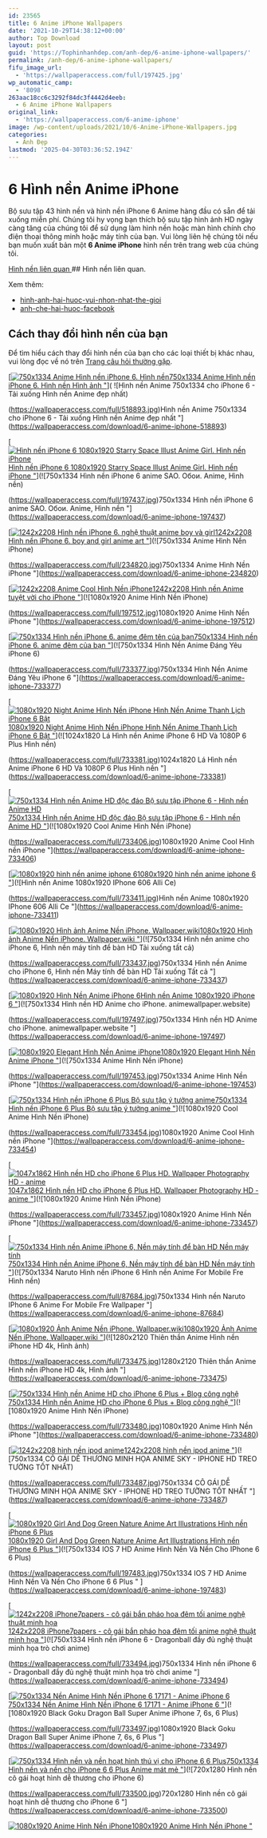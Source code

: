```yaml
---
id: 23565
title: 6 Anime iPhone Wallpapers
date: '2021-10-29T14:38:12+00:00'
author: Top Download
layout: post
guid: 'https://Tophinhanhdep.com/anh-dep/6-anime-iphone-wallpapers/'
permalink: /anh-dep/6-anime-iphone-wallpapers/
fifu_image_url:
  - 'https://wallpaperaccess.com/full/197425.jpg'
wp_automatic_camp:
  - '8098'
263aac18cc6c3292f84dc3f4442d4eeb:
  - 6 Anime iPhone Wallpapers
original_link:
  - 'https://wallpaperaccess.com/6-anime-iphone'
image: /wp-content/uploads/2021/10/6-Anime-iPhone-Wallpapers.jpg
categories:
  - Ảnh Đẹp
lastmod: '2025-04-30T03:36:52.194Z'
---
```

# 6 Hình nền Anime iPhone

Bộ sưu tập 43 hình nền và hình nền iPhone 6 Anime hàng đầu có sẵn để tải xuống miễn phí. Chúng tôi hy vọng bạn thích bộ sưu tập hình ảnh HD ngày càng tăng của chúng tôi để sử dụng làm hình nền hoặc màn hình chính cho điện thoại thông minh hoặc máy tính của bạn. Vui lòng liên hệ chúng tôi nếu bạn muốn xuất bản một **6 Anime iPhone** hình nền trên trang web của chúng tôi.

[Hình nền liên quan ](#related) ## Hình nền liên quan.

   
 Xem thêm:

   
- [hinh-anh-hai-huoc-vui-nhon-nhat-the-gioi](https://tophinhanhdep.com/anh-hai-huoc/hinh-anh-hai-huoc-vui-nhon-nhat-the-gioi/)
- [anh-che-hai-huoc-facebook](https://tophinhanhdep.com/anh-che/anh-che-hai-huoc-facebook/)

## Cách thay đổi hình nền của bạn

Để tìm hiểu cách thay đổi hình nền của bạn cho các loại thiết bị khác nhau, vui lòng đọc về nó trên [Trang câu hỏi thường gặp](https://tophinhanhdep.com/faq/).

  
[[![750x1334 Anime Hình nền iPhone 6.  Hình nền](https://wallpaperaccess.com/full/197425.jpg)750x1334 Anime Hình nền iPhone 6. Hình nền Hình ảnh "](https://wallpaperaccess.com/download/6-anime-iphone-197425)]( ![Hình nền Anime 750x1334 cho iPhone 6 - Tải xuống Hình nền Anime đẹp nhất)

(https://wallpaperaccess.com/full/518893.jpg)Hình nền Anime 750x1334 cho iPhone 6 - Tải xuống Hình nền Anime đẹp nhất "](https://wallpaperaccess.com/download/6-anime-iphone-518893)

[[![Hình nền iPhone 6 1080x1920 Starry Space Illust Anime Girl.  Hình nền iPhone](https://wallpaperaccess.com/full/109166.jpg)Hình nền iPhone 6 1080x1920 Starry Space Illust Anime Girl. Hình nền iPhone "](https://wallpaperaccess.com/download/6-anime-iphone-109166)](![750x1334 Hình nền iPhone 6 anime SAO.  Обои.  Anime, Hình nền)

(https://wallpaperaccess.com/full/197437.jpg)750x1334 Hình nền iPhone 6 anime SAO. Обои. Anime, Hình nền "](https://wallpaperaccess.com/download/6-anime-iphone-197437)

[[![1242x2208 Hình nền iPhone 6.  nghệ thuật anime boy và girl](https://wallpaperaccess.com/full/733371.jpg)1242x2208 Hình nền iPhone 6. boy and girl anime art "](https://wallpaperaccess.com/download/6-anime-iphone-733371)](![750x1334 Anime Hình Nền iPhone)

(https://wallpaperaccess.com/full/234820.jpg)750x1334 Anime Hình Nền iPhone "](https://wallpaperaccess.com/download/6-anime-iphone-234820)

[[![1242x2208 Anime Cool Hình Nền iPhone](https://wallpaperaccess.com/full/234846.jpg)1242x2208 Hình nền Anime tuyệt vời cho iPhone "](https://wallpaperaccess.com/download/6-anime-iphone-234846)](![1080x1920 Anime Hình Nền iPhone)

(https://wallpaperaccess.com/full/197512.jpg)1080x1920 Anime Hình Nền iPhone "](https://wallpaperaccess.com/download/6-anime-iphone-197512)

[[![750x1334 Hình nền iPhone 6.  anime đêm tên của bạn](https://wallpaperaccess.com/full/733376.jpg)750x1334 Hình nền iPhone 6. anime đêm của bạn "](https://wallpaperaccess.com/download/6-anime-iphone-733376)](![750x1334 Hình Nền Anime Đáng Yêu iPhone 6)

(https://wallpaperaccess.com/full/733377.jpg)750x1334 Hình Nền Anime Đáng Yêu iPhone 6 "](https://wallpaperaccess.com/download/6-anime-iphone-733377)

[[![1080x1920 Night Anime Hình Nền iPhone Hình Nền Anime Thanh Lịch iPhone 6 Bật](https://wallpaperaccess.com/full/733379.jpg)1080x1920 Night Anime Hình Nền iPhone Hình Nền Anime Thanh Lịch iPhone 6 Bật "](https://wallpaperaccess.com/download/6-anime-iphone-733379)](![1024x1820 Lá Hình nền Anime iPhone 6 HD Và 1080P 6 Plus Hình nền)

(https://wallpaperaccess.com/full/733381.jpg)1024x1820 Lá Hình nền Anime iPhone 6 HD Và 1080P 6 Plus Hình nền "](https://wallpaperaccess.com/download/6-anime-iphone-733381)

[[![750x1334 Hình nền Anime HD độc đáo Bộ sưu tập iPhone 6 - Hình nền Anime HD](https://wallpaperaccess.com/full/733386.jpg)750x1334 Hình nền Anime HD độc đáo Bộ sưu tập iPhone 6 - Hình nền Anime HD "](https://wallpaperaccess.com/download/6-anime-iphone-733386)](![1080x1920 Cool Anime Hình Nền iPhone)

(https://wallpaperaccess.com/full/733406.jpg)1080x1920 Anime Cool Hình nền iPhone "](https://wallpaperaccess.com/download/6-anime-iphone-733406)

[[![1080x1920 hình nền anime iphone 6](https://wallpaperaccess.com/full/733410.jpg)1080x1920 hình nền anime iphone 6 "](https://wallpaperaccess.com/download/6-anime-iphone-733410)](![Hình nền Anime 1080x1920 IPhone 606 Alli Ce)

(https://wallpaperaccess.com/full/733411.jpg)Hình nền Anime 1080x1920 IPhone 606 Alli Ce "](https://wallpaperaccess.com/download/6-anime-iphone-733411)

[[![1080x1920 Hình ảnh Anime Nền iPhone.  Wallpaper.wiki](https://wallpaperaccess.com/full/733428.jpg)1080x1920 Hình ảnh Anime Nền iPhone. Wallpaper.wiki "](https://wallpaperaccess.com/download/6-anime-iphone-733428)](![750x1334 Hình nền anime cho iPhone 6, Hình nền máy tính để bàn HD Tải xuống tất cả)

(https://wallpaperaccess.com/full/733437.jpg)750x1334 Hình nền Anime cho iPhone 6, Hình nền Máy tính để bàn HD Tải xuống Tất cả "](https://wallpaperaccess.com/download/6-anime-iphone-733437)

[[![1080x1920 Hình Nền Anime iPhone 6](https://wallpaperaccess.com/full/733439.jpg)Hình nền Anime 1080x1920 iPhone 6 "](https://wallpaperaccess.com/download/6-anime-iphone-733439)](![750x1334 Hình nền HD Anime cho iPhone.  animewallpaper.website)

(https://wallpaperaccess.com/full/197497.jpg)750x1334 Hình nền HD Anime cho iPhone. animewallpaper.website "](https://wallpaperaccess.com/download/6-anime-iphone-197497)

[[![1080x1920 Elegant Hình Nền Anime iPhone](https://wallpaperaccess.com/full/733444.jpg)1080x1920 Elegant Hình Nền Anime iPhone "](https://wallpaperaccess.com/download/6-anime-iphone-733444)](![750x1334 Anime Hình Nền iPhone)

(https://wallpaperaccess.com/full/197453.jpg)750x1334 Anime Hình Nền iPhone "](https://wallpaperaccess.com/download/6-anime-iphone-197453)

[[![750x1334 Hình nền iPhone 6 Plus Bộ sưu tập ý tưởng anime](https://wallpaperaccess.com/full/733450.jpg)750x1334 Hình nền iPhone 6 Plus Bộ sưu tập ý tưởng anime "](https://wallpaperaccess.com/download/6-anime-iphone-733450)](![1080x1920 Cool Anime Hình Nền iPhone)

(https://wallpaperaccess.com/full/733454.jpg)1080x1920 Anime Cool Hình nền iPhone "](https://wallpaperaccess.com/download/6-anime-iphone-733454)

[[![1047x1862 Hình nền HD cho iPhone 6 Plus HD.  Wallpaper Photography HD - anime](https://wallpaperaccess.com/full/733455.jpg)1047x1862 Hình nền HD cho iPhone 6 Plus HD. Wallpaper Photography HD - anime "](https://wallpaperaccess.com/download/6-anime-iphone-733455)](![1080x1920 Anime Hình Nền iPhone)

(https://wallpaperaccess.com/full/733457.jpg)1080x1920 Anime Hình Nền iPhone "](https://wallpaperaccess.com/download/6-anime-iphone-733457)

[[![750x1334 Hình nền Anime iPhone 6, Nền máy tính để bàn HD Nền máy tính](https://wallpaperaccess.com/full/733460.jpg)750x1334 Hình nền Anime iPhone 6, Nền máy tính để bàn HD Nền máy tính "](https://wallpaperaccess.com/download/6-anime-iphone-733460)](![750x1334 Naruto Hình nền iPhone 6 Hình nền Anime For Mobile Fre Hình nền)

(https://wallpaperaccess.com/full/87684.jpg)750x1334 Hình nền Naruto IPhone 6 Anime For Mobile Fre Wallpaper "](https://wallpaperaccess.com/download/6-anime-iphone-87684)

[[![1080x1920 Ảnh Anime Nền iPhone.  Wallpaper.wiki](https://wallpaperaccess.com/full/733462.png)1080x1920 Ảnh Anime Nền iPhone. Wallpaper.wiki "](https://wallpaperaccess.com/download/6-anime-iphone-733462)](![1280x2120 Thiên thần Anime Hình nền iPhone HD 4k, Hình ảnh)

(https://wallpaperaccess.com/full/733475.jpg)1280x2120 Thiên thần Anime Hình nền iPhone HD 4k, Hình ảnh "](https://wallpaperaccess.com/download/6-anime-iphone-733475)

[[![750x1334 Hình nền Anime HD cho iPhone 6 Plus + Blog công nghệ](https://wallpaperaccess.com/full/733477.jpg)750x1334 Hình nền Anime HD cho iPhone 6 Plus + Blog công nghệ "](https://wallpaperaccess.com/download/6-anime-iphone-733477)](![1080x1920 Anime Hình Nền iPhone)

(https://wallpaperaccess.com/full/733480.jpg)1080x1920 Anime Hình Nền iPhone "](https://wallpaperaccess.com/download/6-anime-iphone-733480)

[[![1242x2208 hình nền ipod anime](https://wallpaperaccess.com/full/733481.png)1242x2208 hình nền ipod anime "](https://wallpaperaccess.com/download/6-anime-iphone-733481)](![750x1334 CÔ GÁI DỄ THƯƠNG MINH HỌA ANIME SKY - IPHONE HD TREO TƯỜNG TỐT NHẤT)

(https://wallpaperaccess.com/full/733487.jpg)750x1334 CÔ GÁI DỄ THƯƠNG MINH HỌA ANIME SKY - IPHONE HD TREO TƯỜNG TỐT NHẤT "](https://wallpaperaccess.com/download/6-anime-iphone-733487)

[[![1080x1920 Girl And Dog Green Nature Anime Art Illustrations Hình nền iPhone 6 Plus](https://wallpaperaccess.com/full/733488.jpg)1080x1920 Girl And Dog Green Nature Anime Art Illustrations Hình nền iPhone 6 Plus "](https://wallpaperaccess.com/download/6-anime-iphone-733488)](![750x1334 IOS 7 HD Anime Hình Nền Và Nền Cho IPhone 6 6 Plus)

(https://wallpaperaccess.com/full/197483.jpg)750x1334 IOS 7 HD Anime Hình Nền Và Nền Cho iPhone 6 6 Plus " ](https://wallpaperaccess.com/download/6-anime-iphone-197483)

[[![1242x2208 iPhone7papers - cô gái bắn pháo hoa đêm tối anime nghệ thuật minh họa](https://wallpaperaccess.com/full/733493.jpg)1242x2208 iPhone7papers - cô gái bắn pháo hoa đêm tối anime nghệ thuật minh họa "](https://wallpaperaccess.com/download/6-anime-iphone-733493)](![750x1334 Hình nền iPhone 6 - Dragonball đầy đủ nghệ thuật minh họa trò chơi anime)

(https://wallpaperaccess.com/full/733494.jpg)750x1334 Hình nền iPhone 6 - Dragonball đầy đủ nghệ thuật minh họa trò chơi anime "](https://wallpaperaccess.com/download/6-anime-iphone-733494)

[[![750x1334 Nền Anime Hình Nền iPhone 6 17171 - Anime iPhone 6](https://wallpaperaccess.com/full/733496.jpg)750x1334 Nền Anime Hình Nền iPhone 6 17171 - Anime iPhone 6 "](https://wallpaperaccess.com/download/6-anime-iphone-733496)](![1080x1920 Black Goku Dragon Ball Super Anime iPhone 7, 6s, 6 Plus)

(https://wallpaperaccess.com/full/733497.jpg)1080x1920 Black Goku Dragon Ball Super Anime iPhone 7, 6s, 6 Plus "](https://wallpaperaccess.com/download/6-anime-iphone-733497)

[[![750x1334 Hình nền và nền hoạt hình thú vị cho iPhone 6 6 Plus](https://wallpaperaccess.com/full/234829.jpg)750x1334 Hình nền và nền cho iPhone 6 6 Plus Anime mát mẻ "](https://wallpaperaccess.com/download/6-anime-iphone-234829)](![720x1280 Hình nền cô gái hoạt hình dễ thương cho iPhone 6)

(https://wallpaperaccess.com/full/733500.jpg)720x1280 Hình nền cô gái hoạt hình dễ thương cho iPhone 6 "](https://wallpaperaccess.com/download/6-anime-iphone-733500)

[![1080x1920 Anime Hình Nền iPhone](https://wallpaperaccess.com/full/733502.jpg)1080x1920 Anime Hình Nền iPhone "](https://wallpaperaccess.com/download/6-anime-iphone-733502)
